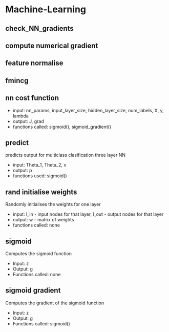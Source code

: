 # Machine-Learning

## check_NN_gradients

## compute numerical gradient

## feature normalise

## fmincg

## nn cost function

 - input: nn_params, input_layer_size, hidden_layer_size, num_labels, X, y, lambda
 - output: J, grad
 - functions called: sigmoid(), sigmoid_gradient()

## predict
predicts output for multiclass clasification three layer NN 
 - input: Theta_1, Theta_2, x
 - output: p
 - functions used: sigmoid()

## rand initialise weights  
Randomly initialises the weights for one layer
 - input: l_in - input nodes for that layer, l_out - output nodes for that layer
 - output: w - matrix of weights
 - functions called: none

## sigmoid  
Computes the sigmoid function
 - Input: z
 - Output: g
 - Functions called: none
## sigmoid gradient  
Computes the gradient of the sigmoid function
 - Input: z
 - Output: g
 - Functions called: sigmoid()
